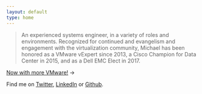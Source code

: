 ```yaml
---
layout: default
type: home
---
```


> An experienced systems engineer, in a variety of roles and environments. Recognized for continued and evangelism and engagement with the virtualization community, Michael has been honored as a VMware vExpert since 2013, a Cisco Champion for Data Center in 2015, and as a Dell EMC Elect in 2017.

[Now with more VMware!](/2018/05/vmware-tam/) &rarr;

Find me on [Twitter](https://twitter.com/vmstan), [LinkedIn](https://linkedin.com/in/stanclift) or&nbsp;[Github](https://github.com/vmstan).
